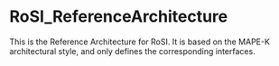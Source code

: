 # RoSI_ReferenceArchitecture
This is the Reference Architecture for RoSI. It is based on the MAPE-K architectural style, and only defines the corresponding interfaces.
